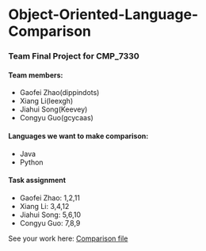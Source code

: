 # Object-Oriented-Language-Comparison
### Team Final Project for CMP_7330

#### Team members:
* Gaofei Zhao(dippindots)
* Xiang Li(leexgh)
* Jiahui Song(Keevey)
* Congyu Guo(gcycaas)

#### Languages we want to make comparison:
* Java
* Python

#### Task assignment
* Gaofei Zhao: 1,2,11
* Xiang Li: 3,4,12
* Jiahui Song: 5,6,10
* Congyu Guo: 7,8,9

See your work here: [Comparison file](Comparison.md)

